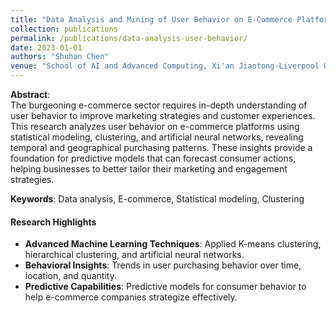 ```yaml
---
title: "Data Analysis and Mining of User Behavior on E-Commerce Platforms"
collection: publications
permalink: /publications/data-analysis-user-behavior/
date: 2023-01-01
authors: "Shuhan Chen"
venue: "School of AI and Advanced Computing, Xi'an Jiaotong-Liverpool University"
---
```


**Abstract**:  
The burgeoning e-commerce sector requires in-depth understanding of user behavior to improve marketing strategies and customer experiences. This research analyzes user behavior on e-commerce platforms using statistical modeling, clustering, and artificial neural networks, revealing temporal and geographical purchasing patterns. These insights provide a foundation for predictive models that can forecast consumer actions, helping businesses to better tailor their marketing and engagement strategies.

**Keywords**: Data analysis, E-commerce, Statistical modeling, Clustering

#### Research Highlights
- **Advanced Machine Learning Techniques**: Applied K-means clustering, hierarchical clustering, and artificial neural networks.
- **Behavioral Insights**: Trends in user purchasing behavior over time, location, and quantity.
- **Predictive Capabilities**: Predictive models for consumer behavior to help e-commerce companies strategize effectively.
